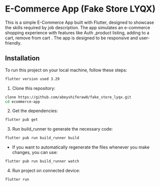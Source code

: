 # E-Commerce App (Fake Store LYQX)

This is a simple E-Commerce App built with Flutter, designed to showcase the skills required by job description. The app simulates an e-commerce shopping experience with features like Auth ,product listing, adding to a cart, remove from cart . The app is designed to be responsive and user-friendly.

## Installation

To run this project on your local machine, follow these steps:

```bash
flutter version used 3.29
```

1. Clone this repository:
```bash
clone https://github.com/abeyshiferaw0/fake_store_lyqx.git
cd ecommerce-app
```
2. Get the dependencies:
```bash
flutter pub get
```
3. Run build_runner to generate the necessary code:
```bash
flutter pub run build_runner build
```
- If you want to automatically regenerate the files whenever you make changes, you can use:
```bash
flutter pub run build_runner watch
```

4. Run project on connected device:
```bash
flutter run
```
